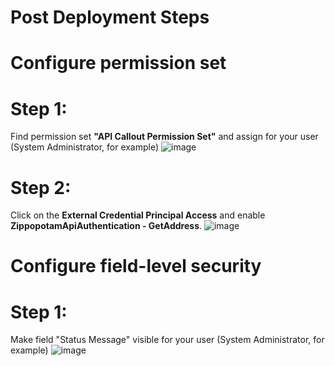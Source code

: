 # Post Deployment Steps

# Configure permission set

# Step 1:
Find permission set **"API Callout Permission Set"** and assign for your user (System Administrator, for example)
![image](https://github.com/4Foxy/FlowTestTask/assets/65070631/f623753b-44ce-4a73-a0c5-67d1e341dcfc)

# Step 2:
Click on the **External Credential Principal Access** and enable **ZippopotamApiAuthentication - GetAddress**.
![image](https://github.com/4Foxy/FlowTestTask/assets/65070631/89597710-de0d-437f-b75a-da03244cd889)

# Configure field-level security

# Step 1:
Make field "Status Message" visible for your user (System Administrator, for example)
![image](https://github.com/4Foxy/FlowTestTask/assets/65070631/1459f2b0-9447-45fa-b554-adab6a7ce7ce)

